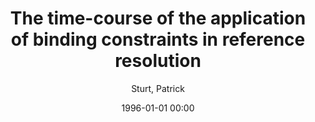 ---
layout: post
title: The time-course of the application of binding constraints in reference resolution

date: 1996-01-01 00:00
author: Sturt, Patrick
journal: Journal of memory and language

year: 2003
---